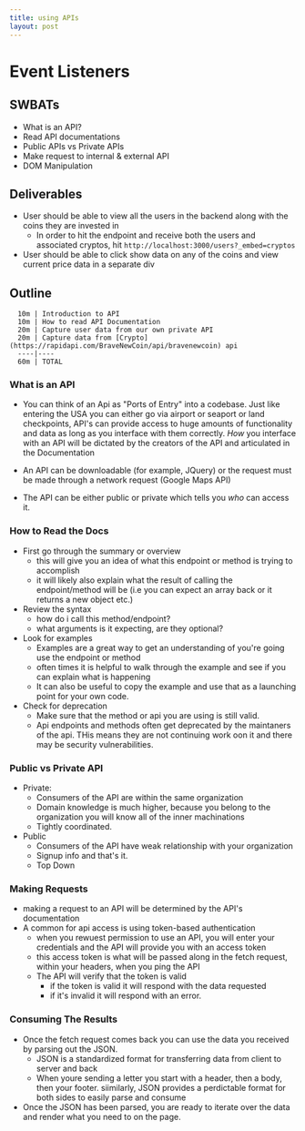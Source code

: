 ```yaml
---
title: using APIs
layout: post
---
```


# Event Listeners

## SWBATs

* What is an API?
* Read API documentations
* Public APIs vs Private APIs
* Make request to internal & external API
* DOM Manipulation


## Deliverables
* User should be able to view all the users in the backend along with the coins they are invested in
  * In order to hit the endpoint and receive both the users and associated cryptos, hit `http://localhost:3000/users?_embed=cryptos`
* User should be able to click show data on any of the coins and view current price data in a separate div

## Outline
```text
  10m | Introduction to API
  10m | How to read API Documentation
  20m | Capture user data from our own private API
  20m | Capture data from [Crypto](https://rapidapi.com/BraveNewCoin/api/bravenewcoin) api
  ----|----
  60m | TOTAL
```

### What is an API

* You can think of an Api as "Ports of Entry" into a codebase. Just like entering the USA you can either go via airport or seaport or land checkpoints, API's can provide access to huge amounts of functionality and data as long as you interface with them correctly. _How_ you interface with an API will be dictated by the creators of the API and articulated in the Documentation

* An API can be downloadable (for example, JQuery) or the request must be made through a network request (Google Maps API)
* The API can be either public or private which tells you _who_ can access it. 

### How to Read the Docs

* First go through the summary or overview
  * this will give you an idea of what this endpoint or method is trying to accomplish
  * it will likely also explain what the result of calling the endpoint/method will be (i.e you can expect an array back or it returns a new object etc.)
* Review the syntax
  * how do i call this method/endpoint?
  * what arguments is it expecting, are they optional?
* Look for examples
  * Examples are a great way to get an understanding of you're going use the endpoint or method
  * often times it is helpful to walk through the example and see if you can explain what is happening
  * It can also be useful to copy the example and use that as a launching point for your own code.
* Check for deprecation
  * Make sure that the method or api you are using is still valid.
  * Api endpoints and methods often get deprecated by the maintaners of the api. THis means they are not continuing work oon it and there
    may be security vulnerabilities.

### Public vs Private API

* Private:
  * Consumers of the API are within the same organization
  * Domain knowledge is much higher, because you belong to the organization you will know all of the inner machinations
  * Tightly coordinated.
* Public
  * Consumers of the API have weak relationship with your organization
  * Signup info and that's it.
  * Top Down

### Making Requests

* making a request to an API will be determined by the API's documentation
* A common for api access is using token-based authentication
  * when you rewuest permission to use an API, you will enter your credentials and the API will provide you with an access token
  * this access token is what will be passed along in the fetch request, within your headers, when you ping the API
  * The API will verify that the token is valid
    * if the token is valid it will respond with the data requested
    * if it's invalid it will respond with an error.

### Consuming The Results

* Once the fetch request comes back you can use the data you received by parsing out the JSON.
  * JSON is a standardized format for transferring data from client to server and back
  * When youre sending a letter you start with a header, then a body, then your footer. siimilarly, JSON provides a perdictable format for both sides to easily parse and consume
* Once the JSON has been parsed, you are ready to iterate over the data and render what you need to on the page.

